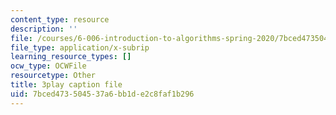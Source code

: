 ```yaml
---
content_type: resource
description: ''
file: /courses/6-006-introduction-to-algorithms-spring-2020/7bced473504537a6bb1de2c8faf1b296_76dhtgZt38A.srt
file_type: application/x-subrip
learning_resource_types: []
ocw_type: OCWFile
resourcetype: Other
title: 3play caption file
uid: 7bced473-5045-37a6-bb1d-e2c8faf1b296
---
```

